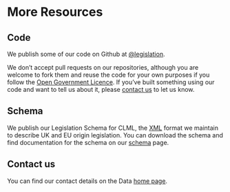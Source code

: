 # More Resources

## Code

We publish some of our code on Github at [@legislation](https://github.com/legislation).

We don&rsquo;t accept pull requests on our repositories, although you are welcome to fork them and reuse the code for your own purposes if you follow the [Open Government Licence](/licence.md). If you&rsquo;ve built something using our code and want to tell us about it, please [contact us](index.md#contact-us) to let us know.

## Schema

We publish our Legislation Schema for CLML, the [XML](/formats/xml.md) format we maintain to describe UK and EU origin legislation. You can download the schema and find documentation for the schema on our [schema]() page.

## Contact us

You can find our contact details on the Data [home page](index.md).